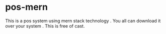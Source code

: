 # pos-mern
This is a pos system using mern stack technology . You all can download it over your system . This is free of cast.
